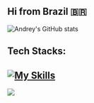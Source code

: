 
**Hi from Brazil 🇧🇷**
---
![Andrey's GitHub stats](https://github-readme-stats.vercel.app/api?username=andrey0800770&theme=dark&hide_border=false&include_all_commits=true&count_private=true)

## Tech Stacks:
[![My Skills](https://skillicons.dev/icons?i=c,java,bash,html,css,javascript,git)]()
---
![](https://komarev.com/ghpvc/?username=andrey0800770&color=lightgrey)
